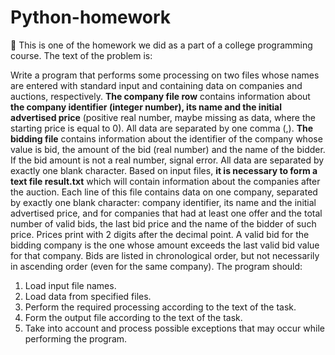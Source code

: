 # Python-homework

:pushpin: This is one of the homework we did as a part of a college programming course. The text of the problem is:

Write a program that performs some processing on two files whose names are entered with
standard input and containing data on companies and auctions, respectively. **The company file row** contains information about **the company identifier (integer number), its name and the initial advertised price** (positive real number, maybe missing as
data, where the starting price is equal to 0). All data are separated by one comma (,). **The bidding file** contains information about the identifier of the company whose
value is bid, the amount of the bid (real number) and the name of the bidder. If the bid amount is not
a real number, signal error. All data are separated by exactly one blank character. Based on input files, **it is necessary to form a text file result.txt** which will
contain information about the companies after the auction. Each line of this file contains
data on one company, separated by exactly one blank character: company identifier,
its name and the initial advertised price, and for companies that had at least one offer and
the total number of valid bids, the last bid price and the name of the bidder of such price. Prices
print with 2 digits after the decimal point. A valid bid for the bidding company is the one whose
amount exceeds the last valid bid value for that company. Bids are listed
in chronological order, but not necessarily in ascending order (even for the same company).
The program should:
1) Load input file names.
2) Load data from specified files.
3) Perform the required processing according to the text of the task.
4) Form the output file according to the text of the task.
5) Take into account and process possible exceptions that may occur while performing the program.
